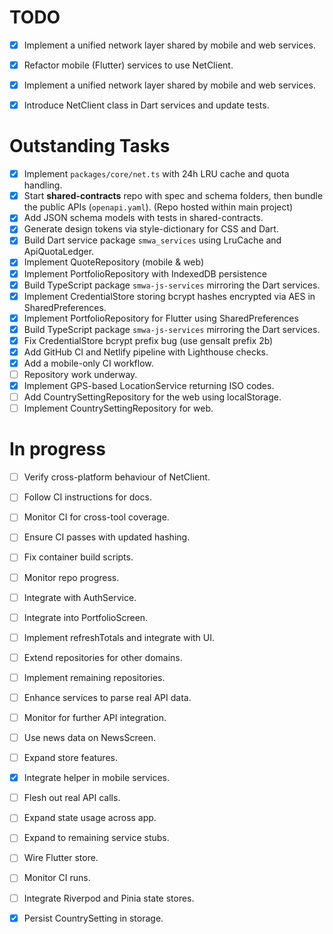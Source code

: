 # TODO

- [x] Implement a unified network layer shared by mobile and web services.
- [x] Refactor mobile (Flutter) services to use NetClient.

- [x] Implement a unified network layer shared by mobile and web services.

- [x] Introduce NetClient class in Dart services and update tests.

# Outstanding Tasks

- [x] Implement `packages/core/net.ts` with 24h LRU cache and quota handling.
- [x] Start **shared-contracts** repo with spec and schema folders, then bundle the public APIs (`openapi.yaml`). (Repo hosted within main project)
- [x] Add JSON schema models with tests in shared-contracts.
- [x] Generate design tokens via style-dictionary for CSS and Dart.
- [x] Build Dart service package `smwa_services` using LruCache and ApiQuotaLedger.
- [x] Implement QuoteRepository (mobile & web)
- [x] Implement PortfolioRepository with IndexedDB persistence
- [x] Build TypeScript package `smwa-js-services` mirroring the Dart services.
- [x] Implement CredentialStore storing bcrypt hashes encrypted via AES in SharedPreferences.
- [x] Implement PortfolioRepository for Flutter using SharedPreferences
- [x] Build TypeScript package `smwa-js-services` mirroring the Dart services.
- [x] Fix CredentialStore bcrypt prefix bug (use gensalt prefix 2b)
- [x] Add GitHub CI and Netlify pipeline with Lighthouse checks.
- [x] Add a mobile-only CI workflow.
- [ ] Repository work underway.
- [x] Implement GPS-based LocationService returning ISO codes.
- [ ] Add CountrySettingRepository for the web using localStorage.
- [ ] Implement CountrySettingRepository for web.

# In progress
- [ ] Verify cross-platform behaviour of NetClient.
- [ ] Follow CI instructions for docs.
- [ ] Monitor CI for cross-tool coverage.
- [ ] Ensure CI passes with updated hashing.
- [ ] Fix container build scripts.
- [ ] Monitor repo progress.
- [ ] Integrate with AuthService.
- [ ] Integrate into PortfolioScreen.
- [ ] Implement refreshTotals and integrate with UI.
- [ ] Extend repositories for other domains.
- [ ] Implement remaining repositories.
- [ ] Enhance services to parse real API data.
- [ ] Monitor for further API integration.
- [ ] Use news data on NewsScreen.
- [ ] Expand store features.
- [x] Integrate helper in mobile services.
- [ ] Flesh out real API calls.
- [ ] Expand state usage across app.
- [ ] Expand to remaining service stubs.
- [ ] Wire Flutter store.
- [ ] Monitor CI runs.
- [ ] Integrate Riverpod and Pinia state stores.
- [x] Persist CountrySetting in storage.

